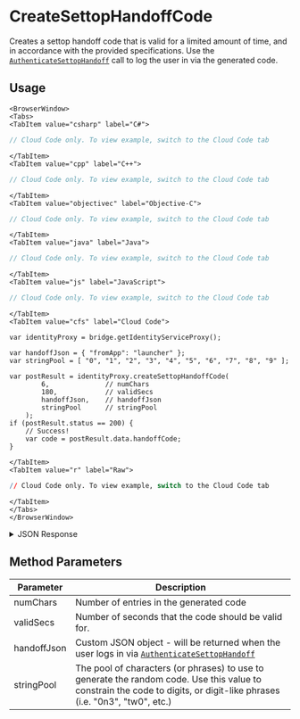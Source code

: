 # CreateSettopHandoffCode

Creates a settop handoff code that is valid for a limited amount of time, and in accordance with the provided specifications. Use the [<code>AuthenticateSettopHandoff</code>](/api/capi/authentication/authenticatesettophandoff) call to log the user in via the generated code.

<PartialServop service_name="identity" operation_name="CREATE_HANDOFF_ID" />

## Usage

```mdx-code-block
<BrowserWindow>
<Tabs>
<TabItem value="csharp" label="C#">
```

```csharp
// Cloud Code only. To view example, switch to the Cloud Code tab
```

```mdx-code-block
</TabItem>
<TabItem value="cpp" label="C++">
```

```cpp
// Cloud Code only. To view example, switch to the Cloud Code tab
```

```mdx-code-block
</TabItem>
<TabItem value="objectivec" label="Objective-C">
```

```objectivec
// Cloud Code only. To view example, switch to the Cloud Code tab
```

```mdx-code-block
</TabItem>
<TabItem value="java" label="Java">
```

```java
// Cloud Code only. To view example, switch to the Cloud Code tab
```

```mdx-code-block
</TabItem>
<TabItem value="js" label="JavaScript">
```

```javascript
// Cloud Code only. To view example, switch to the Cloud Code tab
```

```mdx-code-block
</TabItem>
<TabItem value="cfs" label="Cloud Code">
```

```cfscript
var identityProxy = bridge.getIdentityServiceProxy();

var handoffJson = { "fromApp": "launcher" };
var stringPool = [ "0", "1", "2", "3", "4", "5", "6", "7", "8", "9" ];

var postResult = identityProxy.createSettopHandoffCode(
        6,              // numChars
        180,            // validSecs
        handoffJson,    // handoffJson
        stringPool      // stringPool
    ); 
if (postResult.status == 200) {
    // Success!
    var code = postResult.data.handoffCode;
}
```

```mdx-code-block
</TabItem>
<TabItem value="r" label="Raw">
```

```r
// Cloud Code only. To view example, switch to the Cloud Code tab
```

```mdx-code-block
</TabItem>
</Tabs>
</BrowserWindow>
```

<details>
<summary>JSON Response</summary>

```json
{
 "data": {
  "handoffCode": "105175"
 },
 "status": 200
}
```
</details>

## Method Parameters
Parameter | Description
--------- | -----------
numChars | Number of entries in the generated code
validSecs | Number of seconds that the code should be valid for.
handoffJson | Custom JSON object - will be returned when the user logs in via [<code>AuthenticateSettopHandoff</code>](/api/capi/authentication/authenticatesettophandoff)
stringPool | The pool of characters (or phrases) to use to generate the random code. Use this value to constrain the code to digits, or digit-like phrases (i.e. "0n3", "tw0", etc.)


